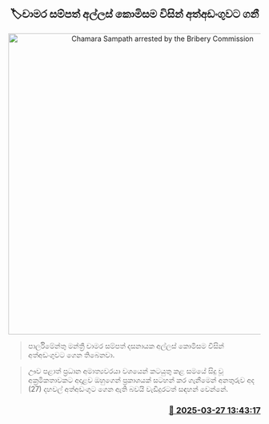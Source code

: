 <p align='center'><b><h2 align='center' title='Chamara Sampath arrested by the Bribery Commission'>🏷චාමර සම්පත් අල්ලස් ​කොමිසම විසින් අත්අඩංගුවට ගනී</h2></b></p>
<p align='center'><img src='https://helakuru.sgp1.cdn.digitaloceanspaces.com/esana/images/lib/chamara-sampath-archived.jpg' width='600' alt='Chamara Sampath arrested by the Bribery Commission'></p>

> පාර්ලිමේන්තු මන්ත්‍රී චාමර සම්පත් දසනායක අල්ලස් කොමිසම විසින් අත්අඩංගුවට ගෙන තිබෙනවා.

> ඌව පළාත් ප්‍රධාන අමාත්‍යවරයා වශයෙන් කටයුතු කළ සමයේ සිදු වූ අක්‍රමිකතාවකට අදාළව ඔහුගෙන් ප්‍රකාශයක් සටහන් කර ගැනීමෙන් අනතුරුව අද (27) දහවල් අත්අඩංගුට ගෙන ඇති බවයි වැඩිදුරටත් සඳහන් වෙන්නේ.



<h3 align='right'><a href='https://www.helakuru.lk/esana/p/108694/'>📅 2025-03-27 13:43:17</a></h3>

